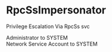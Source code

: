 # RpcSsImpersonator
Privilege Escalation Via RpcSs svc

Administrator to SYSTEM <br>
Network Service Account to SYSTEM
